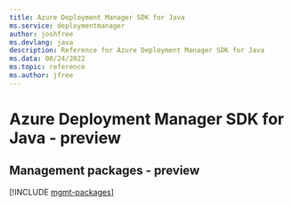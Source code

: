 ```yaml
---
title: Azure Deployment Manager SDK for Java
ms.service: deploymentmanager
author: joshfree
ms.devlang: java
description: Reference for Azure Deployment Manager SDK for Java
ms.data: 08/24/2022
ms.topic: reference
ms.author: jfree
---
```

# Azure Deployment Manager SDK for Java - preview

## Management packages - preview
[!INCLUDE [mgmt-packages](deployment-manager-mgmt-index.md)]